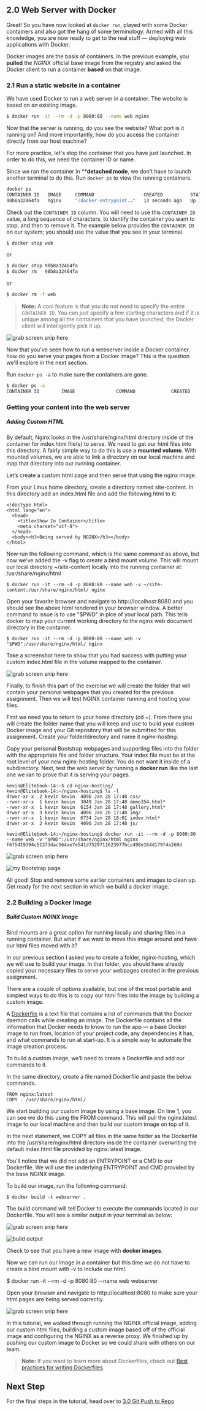 ## 2.0 Web Server with Docker
Great! So you have now looked at `docker run`, played with some Docker containers and also got the hang of some terminology. Armed with all this knowledge, you are now ready to get to the real stuff &#8212; deploying web applications with Docker.

Docker images are the basis of containers. In the previous example, you **pulled** the *NGINX* official base image from the registry and asked the Docker client to run a container **based** on that image.

### 2.1 Run a static website in a container

We have used Docker to run a web server in a container. The website is based on an existing image.
```bash
$ docker run -it --rm -d -p 8080:80 --name web nginx
```
Now that the server is running, do you see the website? What port is it running on? And more importantly, how do you access the container directly from our host machine?

For more practice, let's stop the container that you have just launched. In order to do this, we need the container ID or name.

Since we ran the container in ****detached mode**, we don't have to launch another terminal to do this. Run `docker ps` to view the running containers.

```bash
docker ps
CONTAINER ID   IMAGE     COMMAND                  CREATED          STATUS          PORTS                  NAMES
98b8a32464fa   nginx     "/docker-entrypoint.…"   13 seconds ago   Up 11 seconds   0.0.0.0:8080->80/tcp   web
```

Check out the `CONTAINER ID` column. You will need to use this `CONTAINER ID` value, a long sequence of characters, to identify the container you want to stop, and then to remove it. The example below provides the `CONTAINER ID` on our system; you should use the value that you see in your terminal.
```bash
$ docker stop web
```
or
```bash
$ docker stop 98b8a32464fa
$ docker rm   98b8a32464fa
```
or
```bash
$ docker rm -f web
```
>**Note:** A cool feature is that you do not need to specify the entire `CONTAINER ID`. You can just specify a few starting characters and if it is unique among all the containers that you have launched, the Docker client will intelligently pick it up.

![grab screen snip here](./images/sm-camera.png)

Now that you've seen how to run a webserver inside a Docker container, how do you serve your pages from a Docker image? This is the question we'll explore in the next section.

Run `docker ps -a` to make sure the containers are gone.

```bash
$ docker ps -a
CONTAINER ID        IMAGE               COMMAND             CREATED             STATUS              PORTS               NAMES
```

### Getting your content into the web server

##### Adding Custom HTML
By default, Nginx looks in the /usr/share/nginx/html directory inside of the container for index.html file(s) to serve. We need to get our html files into this directory. A fairly simple way to do this is use a **mounted volume**. With mounted volumes, we are able to link a directory on our local machine and map that directory into our running container.

Let’s create a custom html page and then serve that using the nginx image.

From your Linux home directory, create a directory named site-content. In this directory add an index.html file and add the following html to it:
```
<!doctype html>
<html lang="en">
  <head>
    <title>Show In Container</title>
    <meta charset="utf-8">
  </head>
  <body><h3>Being served by NGINX</h3></body>
</html>
```
Now run the following command, which is the same command as above, but now we’ve added the -v flag to create a bind mount volume. This will mount our local directory ~/site-content locally into the running container at: /usr/share/nginx/html
```
$ docker run -it --rm -d -p 8080:80 --name web -v ~/site-content:/usr/share/nginx/html/ nginx
```
Open your favorite browser and navigate to http://localhost:8080 and you should see the above html rendered in your browser window. A better command to issue is to use "$PWD" in plce of your local path. This tells docker to map your current working directory to the nginx web document directory in the container.
```
$ docker run -it --rm -d -p 8080:80 --name web -v "$PWD":/usr/share/nginx/html/ nginx
```
Take a screenshot here to show that you had success with putting your custom index.html file in the volume mapped to the container.

![grab screen snip here](./images/sm-camera.png)

Finally, to finish this part of the exercise we will create the folder that will contain your personal webpages that you created for the previous assignment. Then we will test NGINX container running and hosting your files.

First we need you to return to your home directory (cd ~). From there you will create the folder name that you will keep and use to build your custom Docker image and your Git repository that will be submitted for this assignment. Create your folder/directory and name it _nginx-hosting_.

Copy your personal Bootstrap webpages and supporting files into the folder with the appropriate file and folder structure. Your index file must be at the root level of your new nginx-hosting folder. You do not want it inside of a subdirectory. Next, test the web server by running a __docker run__ like the last one we ran to prove that it is serving your pages.
```
kevin@Elitebook-14:~$ cd nginx-hosting/
kevin@Elitebook-14:~/nginx-hosting$ ls -l
drwxr-xr-x  2 kevin kevin  4096 Jan 28 17:48 css/
-rwxr-xr-x  1 kevin kevin  3049 Jan 28 17:48 demo354.html*
-rwxr-xr-x  1 kevin kevin  6154 Jan 28 17:48 gallery.html*
drwxr-xr-x  3 kevin kevin  4096 Jan 28 17:48 img/
-rwxr-xr-x  1 kevin kevin  6734 Jan 28 18:01 index.html*
drwxr-xr-x  2 kevin kevin  4096 Jan 28 17:48 js/

kevin@Elitebook-14:~/nginx-hosting$ docker run -it --rm -d -p 8080:80 --name web -v "$PWD":/usr/share/nginx/html nginx
f6f5419394c51373dac564ae7e541d7529711623977bcc498e164d179f4a260d
```

![grab screen snip here](./images/sm-camera.png)

![my Bootstrap page](./images/browser02.png)

All good! Stop and remove some earlier containers and images to clean up. Get ready for the next section in which we build a docker image. 

### 2.2 Building a Docker Image

##### Build Custom NGINX Image
Bind mounts are a great option for running locally and sharing files in a running container. But what if we want to move this image around and have our html files moved with it?

In our previous section I asked you to create a folder, nginx-hosting, which we will use to build your image. In that folder, you should have already copied your necessary files to serve your webpages created in the previous assignment. 

There are a couple of options available, but one of the most portable and simplest ways to do this is to copy our html files into the image by building a custom image.

A [Dockerfile](https://docs.docker.com/engine/reference/builder/) is a text file that contains a list of commands that the Docker daemon calls while creating an image. The Dockerfile contains all the information that Docker needs to know to run the app &#8212; a base Docker image to run from, location of your project code, any dependencies it has, and what commands to run at start-up. It is a simple way to automate the image creation process.

To build a custom image, we’ll need to create a Dockerfile and add our commands to it.

In the same directory, create a file named Dockerfile and paste the below commands.

```
FROM nginx:latest
COPY . /usr/share/nginx/html/
```
We start building our custom image by using a base image. On line 1, you can see we do this using the FROM command. This will pull the nginx:latest image to our local machine and then build our custom image on top of it.

In the next statement, we COPY all files in the same folder as the Dockerfile into the /usr/share/nginx/html directory inside the container overwriting the default index.html file provided by nginx:latest image.

You’ll notice that we did not add an ENTRYPOINT or a CMD to our Dockerfile. We will use the underlying ENTRYPOINT and CMD provided by the base NGINX image.

To build our image, run the following command:
```
$ docker build -t webserver .
```

The build command will tell Docker to execute the commands located in our Dockerfile. You will see a similar output in your terminal as below:

![grab screen snip here](./images/sm-camera.png)

![build output](https://lh3.googleusercontent.com/2p49V4yAQHpimfNbMTL89xQiNPGP3xBakNrOhT2sRytiFa0IVVUAr_StlPS6n-zQFRZTZzK4pV4cjVg3mddoZnEpIwK2r_OJ_N_3iWsTchLPloBZdqm-FpBsOGhJwqka9DXrlIlD)

Check to see that you have a new image with __docker images__.

Now we can run our image in a container but this time we do not have to create a bind mount with -v to include our html.

$ docker run -it --rm -d -p 8080:80 --name web webserver

Open your browser and navigate to http://localhost:8080 to make sure your html pages are being served correctly.

![grab screen snip here](./images/sm-camera.png)

In this tutorial, we walked through running the NGINX official image, adding our custom html files, building a custom image based off of the official image and configuring the NGINX as a reverse proxy. We finished up by pushing our custom image to Docker so we could share with others on our team.

>**Note:** If you want to learn more about Dockerfiles, check out [Best practices for writing Dockerfiles](https://docs.docker.com/engine/userguide/eng-image/dockerfile_best-practices/).

## Next Step
For the final steps in the tutorial, head over to [3.0 Git Push to Repo](./repo-push.md)
